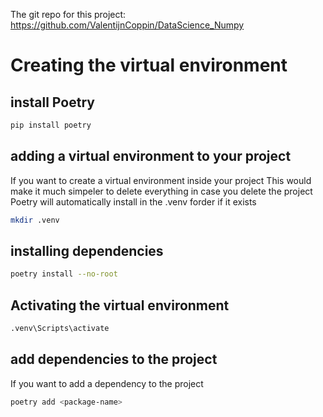 The git repo for this project: https://github.com/ValentijnCoppin/DataScience_Numpy

# Creating the virtual environment
## install Poetry
```bash
pip install poetry
```

## adding a virtual environment to your project
If you want to create a virtual environment inside your project
This would make it much simpeler to delete everything in case you delete the project
Poetry will automatically install in the .venv forder if it exists
```bash
mkdir .venv
```


## installing dependencies
```bash
poetry install --no-root
```

## Activating the virtual environment
```bash
.venv\Scripts\activate
```

## add dependencies to the project
If you want to add a dependency to the project
```bash
poetry add <package-name>
```